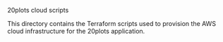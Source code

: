 20plots cloud scripts

This directory contains the Terraform scripts used to provision the AWS cloud infrastructure for the 20plots application.